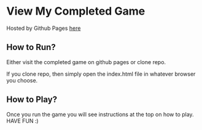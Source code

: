 # View My Completed Game

Hosted by Github Pages <a href="https://coltonehrman.github.io/udacity-canvas-game">here</a>

## How to Run?

Either visit the completed game on github pages or clone repo.

If you clone repo, then simply open the index.html file in whatever browser you choose.


## How to Play?

Once you run the game you will see instructions at the top on how to play.
HAVE FUN :)
